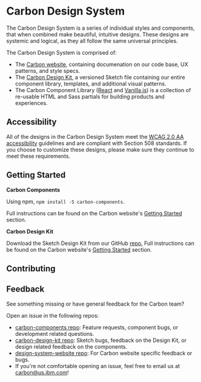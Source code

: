 # Carbon Design System
The Carbon Design System is a series of individual styles and components, that when combined make beautiful, intuitive designs. These designs are systemic and logical, as they all follow the same universal principles.

The Carbon Design System is comprised of:

* The [Carbon website](http://carbondesignsystem.com), containing documenation on our code base, UX patterns, and style specs.
* The [Carbon Design Kit](https://github.com/ibm/carbon-design-kit), a versioned Sketch file containing our entire component library, templates, and additional visual patterns. 
* The Carbon Component Library ([React](https://github.com/ibm/carbon-components-react) and [Vanilla.js](https://github.com/ibm/carbon-components)) is a collection of re-usable HTML and Sass partials for building products and experiences.


## Accessibility
All of the designs in the Carbon Design System meet the [WCAG 2.0 AA accessibility](https://www.section508.gov/) guidelines and are compliant with Section 508 standards. If you choose to customize these designs, please make sure they continue to meet these requirements.


## Getting Started
**Carbon Components**

Using npm, `npm install -S carbon-components`. 

Full instructions can be found on the Carbon website's [Getting Started](http://www.carbondesignsystem.com/getting-started/developers) section. 


**Carbon Design Kit**

Download the Sketch Design Kit from our GitHub [repo.](https://github.com/ibm/carbon-design-kit)
Full instructions can be found on the Carbon website's [Getting Started](http://www.carbondesignsystem.com/getting-started/designers) section. 

## Contributing 


## Feedback
See something missing or have general feedback for the Carbon team? 

Open an issue in the following repos:

* [carbon-components repo](https://github.com/ibm/carbon-components): Feature requests, component bugs, or development related questions. 
* [carbon-design-kit repo](https://github.com/ibm/carbon-design-kit): Sketch bugs, feedback on the Design Kit, or design related feedback on the components. 
* [design-system-website repo](https://github.com/ibm/design-system-website): For Carbon website specific feedback or bugs. 
* If you're not comfortable opening an issue, feel free to email us at carbon@us.ibm.com!
